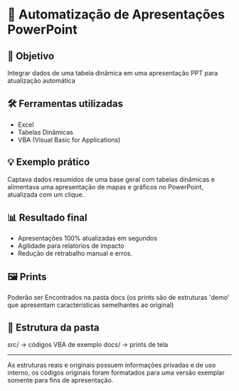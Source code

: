 # 🎥 Automatização de Apresentações PowerPoint

## 📌 Objetivo
Integrar dados de uma tabela dinâmica em uma apresentação PPT para atualização automática 

## 🛠 Ferramentas utilizadas
- Excel
- Tabelas Dinâmicas
- VBA (Visual Basic for Applications)

## 💡 Exemplo prático
Captava dados resumidos de uma base geral com tabelas dinâmicas e alimentava uma apresentação de mapas e gráficos no PowerPoint, atualizada com um clique.

## 📊 Resultado final
- Apresentações 100% atualizadas em segundos
- Agilidade para relatórios de impacto
- Redução de retrabalho manual e erros.

## 🖼 Prints
Poderão ser Encontrados na pasta docs (os prints são de estruturas 'demo' que apresentam características semelhantes ao original)


## 📂 Estrutura da pasta
src/ → códigos VBA de exemplo
docs/ → prints de tela

---

As estruturas reais e originais possuem informações privadas e de uso interno, os códigos originais foram formatados para uma versão exemplar somente para fins de apresentação.
